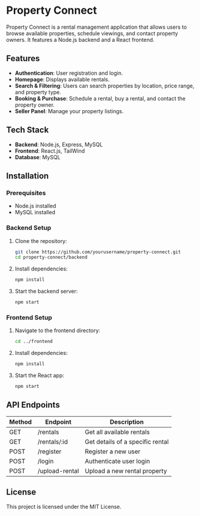 # Property Connect

Property Connect is a rental management application that allows users to browse available properties, schedule viewings, and contact property owners. It features a Node.js backend and a React frontend.

## Features
- **Authentication**: User registration and login.
- **Homepage**: Displays available rentals.
- **Search & Filtering**: Users can search properties by location, price range, and property type.
- **Booking & Purchase**: Schedule a rental, buy a rental, and contact the property owner.
- **Seller Panel**: Manage your property listings.

## Tech Stack
- **Backend**: Node.js, Express, MySQL
- **Frontend**: React.js, TailWind
- **Database**: MySQL


## Installation
### Prerequisites
- Node.js installed
- MySQL installed

### Backend Setup
1. Clone the repository:
   ```sh
   git clone https://github.com/yourusername/property-connect.git
   cd property-connect/backend
   ```
2. Install dependencies:
   ```sh
   npm install
   ```
3. Start the backend server:
   ```sh
   npm start
   ```

### Frontend Setup
1. Navigate to the frontend directory:
   ```sh
   cd ../frontend
   ```
2. Install dependencies:
   ```sh
   npm install
   ```
3. Start the React app:
   ```sh
   npm start
   ```

## API Endpoints
| Method | Endpoint             | Description                        |
|--------|----------------------|------------------------------------|
| GET    | /rentals             | Get all available rentals         |
| GET    | /rentals/:id         | Get details of a specific rental  |
| POST   | /register            | Register a new user               |
| POST   | /login               | Authenticate user login           |
| POST   | /upload-rental       | Upload a new rental property      |

## License
This project is licensed under the MIT License.